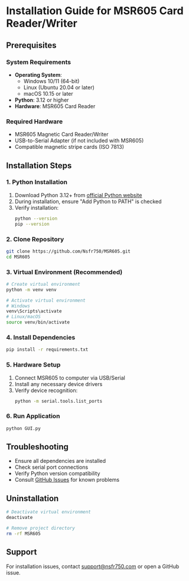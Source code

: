 # Installation Guide for MSR605 Card Reader/Writer

## Prerequisites

### System Requirements
- **Operating System**: 
  - Windows 10/11 (64-bit)
  - Linux (Ubuntu 20.04 or later)
  - macOS 10.15 or later
- **Python**: 3.12 or higher
- **Hardware**: MSR605 Card Reader

### Required Hardware
- MSR605 Magnetic Card Reader/Writer
- USB-to-Serial Adapter (if not included with MSR605)
- Compatible magnetic stripe cards (ISO 7813)

## Installation Steps

### 1. Python Installation
1. Download Python 3.12+ from [official Python website](https://www.python.org/downloads/)
2. During installation, ensure "Add Python to PATH" is checked
3. Verify installation:
   ```bash
   python --version
   pip --version
   ```

### 2. Clone Repository
```bash
git clone https://github.com/Nsfr750/MSR605.git
cd MSR605
```

### 3. Virtual Environment (Recommended)
```bash
# Create virtual environment
python -m venv venv

# Activate virtual environment
# Windows
venv\Scripts\activate
# Linux/macOS
source venv/bin/activate
```

### 4. Install Dependencies
```bash
pip install -r requirements.txt
```

### 5. Hardware Setup
1. Connect MSR605 to computer via USB/Serial
2. Install any necessary device drivers
3. Verify device recognition:
   ```bash
   python -m serial.tools.list_ports
   ```

### 6. Run Application
```bash
python GUI.py
```

## Troubleshooting
- Ensure all dependencies are installed
- Check serial port connections
- Verify Python version compatibility
- Consult [GitHub Issues](https://github.com/Nsfr750/MSR605/issues) for known problems

## Uninstallation
```bash
# Deactivate virtual environment
deactivate

# Remove project directory
rm -rf MSR605
```

## Support
For installation issues, contact support@nsfr750.com or open a GitHub issue.
